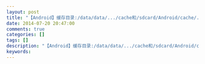 ```yaml
---
layout: post
title: "【Android】缓存目录:/data/data/.../cache和/sdcard/Android/cache/..."
date: 2014-07-20 20:47:00 
comments: true
categories: []
tags: []
description: "【Android】缓存目录:/data/data/.../cache和/sdcard/Android/cache/..."
keywords: 
---
```





